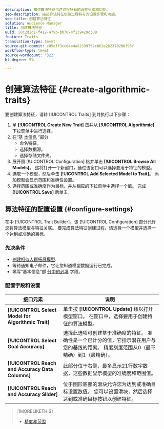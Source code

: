 ```yaml
---
description: 描述算法特征创建过程特有的设置步骤和功能。
seo-description: 描述算法特征创建过程特有的设置步骤和功能。
seo-title: 创建算法特征
solution: Audience Manager
title: 创建算法特征
uuid: 50c2d2d1-f412-479b-bb70-4f139429c388
feature: Traits
translation-type: tm+mt
source-git-commit: e05eff3cc04e4a82399752c862e2b2370286f96f
workflow-type: tm+mt
source-wordcount: '322'
ht-degree: 5%

---
```



# 创建算法特征 {#create-algorithmic-traits}

<!-- t_algo_trait_build.xml -->

要创建算法特征，请转 [!UICONTROL Traits] 到并执行以下步骤：

1. 单 **[!UICONTROL Create New Trait]** 击并从 **[!UICONTROL Algorithmic]** 下拉菜单中进行选择。
1. 在“基 [本信息](../../features/traits/create-onboarded-rule-based-traits.md) ”部分
   * 命名特征。
   * 选择数据源。
   * 选择存储文件夹。
1. 展开窗 [!UICONTROL Configuration] 格并单击 **[!UICONTROL Browse All Models]**。
这将打开一个新窗口，通过该窗口可以选择要用于特征的模型。
1. 选取一个模型，然后单击 **[!UICONTROL Add Selected Model to Trait]**。
添加模型会显示范围和准确性设置。
1. 选择范围或准确度作为目标，并从相应的下拉菜单中选择一个值。 完成 **[!UICONTROL Save]** 后单击。

## 算法特征的配置设置 {#configure-settings}

在中 [!UICONTROL Trait Builder]，该 [!UICONTROL Configuration] 部分允许您将算法模型与特征关联。 要完成算法特征创建过程，请选择一个模型并选择一个达到或准确的目标。

### 先决条件

<!-- r_algo_trait_config_section.xml -->

* [创建相似人群拓展模型](../../features/algorithmic-models/create-model.md).
* 等待通知电子邮件，它让您知道模型数据运行已完成。
* 填写“基本信息”部 [分中的必填](../../features/traits/create-onboarded-rule-based-traits.md) 字段。

### 配置字段和设置

| 接口元素 | 说明 |
|---|---|
| **[!UICONTROL Select Model for Algorithmic Trait]** | 单击按 **[!UICONTROL Update]** 钮以打开模型窗口。 在窗口中，选择要用于创建特征的算法模型。 |
| **[!UICONTROL Select Goal Accuracy]** | 选择此选项可创建基于准确度的特征。 准确性是一个已计分的值，它指示潜在用户与您的基线的距离。 精度刻度范围从0（最不精确）到1（最精确）。 |
| **[!UICONTROL Reach and Accuracy Data Columns]** | 此部分位于右侧，最多显示21行数字数据，这些数据显示模型的准确度和范围值。 |
| **[!UICONTROL Reach and Accuracy Slider]** | 位于图形底部的滑块允许您为达到或准确目标设置数值。 您可以设置滑块，然后选择达到或准确目标按钮以创建特征。 |

>[!MORELIKETHIS]
>
>* [精度和范围](../../features/traits/trait-accuracy-reach.md)

